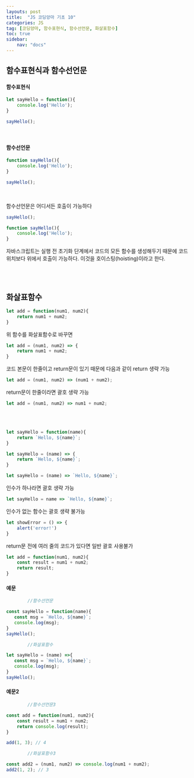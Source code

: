```yaml
---
layouts: post
title:  "JS 코딩앙마 기초 10"
categories: JS
tag: [코딩앙마, 함수표현식, 함수선언문, 화살표함수]
toc: true
sidebar:
    nav: "docs"
---
```


## 함수표현식과 함수선언문

#### 함수표현식

```js
let sayHello = function(){
    console.log('Hello');
}

sayHello();
```

<br/>

#### 함수선언문

```js
function sayHello(){
    console.log('Hello');
}

sayHello();
```

<br/>

함수선언문은 어디서든 호출이 가능하다

```js
sayHello();

function sayHello(){
    console.log('Hello');
}
```

자바스크립트는 실행 전 초기화 단계에서 코드의 모든 함수를 생성해두기 때문에 코드 위치보다 위에서 호출이 가능하다. 이것을 호이스팅(hoisting)이라고 한다.

<br/>
<br/>

## 화살표함수

```js
let add = function(num1, num2){
    return num1 + num2;
}
```

위 함수를 화살표함수로 바꾸면

```js
let add = (num1, num2) => {
    return num1 + num2;
}
```

코드 본문이 한줄이고 return문이 있기 때문에 다음과 같이 return 생략 가능

```js
let add = (num1, num2) => (num1 + num2);
```

return문이 한줄이라면 괄호 생략 가능

```js
let add = (num1, num2) => num1 + num2;
```

<br/>
<br/>

```js
let sayHello = function(name){
    return `Hello, ${name}`;
}
```
```js
let sayHello = (name) => {
    return `Hello, ${name}`;
}
```
```js
let sayHello = (name) => `Hello, ${name}`;
```

인수가 하나라면 괄호 생략 가능

```js
let sayHello = name => `Hello, ${name}`;
```

인수가 없는 함수는 괄호 생략 불가능

```js
let showError = () => {
    alert('error!')
}
```

return문 전에 여러 줄의 코드가 있다면 일반 괄호 사용불가

```js
let add = function(num1, num2){
    const result = num1 + num2;
    return result;
}
```

#### 예문

```js
        //함수선언문

const sayHello = function(name){
   const msg = `Hello, ${name}`;
   console.log(msg);
}
sayHello();

        //화살표함수

let sayHello = (name) =>{
   const msg = `Hello, ${name}`;
   console.log(msg);
}
sayHello();
```

#### 예문2

```js
        //함수선언문3

const add = function(num1, num2){
    const result = num1 + num2;
    return console.log(result);
}

add(1, 3); // 4

        //화살표함수3

const add2 = (num1, num2) => console.log(num1 + num2);
add2(1, 2); // 3
```
